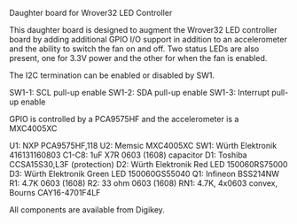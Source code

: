 Daughter board for Wrover32 LED Controller

This daughter board is designed to augment the Wrover32 LED controller
board by adding additional GPIO I/O support in addition to an
accelerometer and the ability to switch the fan on and off.  Two status
LEDs are also present, one for 3.3V power and the other for when the
fan is enabled.

The I2C termination can be enabled or disabled by SW1.

SW1-1: SCL pull-up enable
SW1-2: SDA pull-up enable
SW1-3: Interrupt pull-up enable

GPIO is controlled by a PCA9575HF and the accelerometer is a MXC4005XC

U1: NXP PCA9575HF,118
U2: Memsic MXC4005XC
SW1: Würth Elektronik 416131160803
C1-C8: 1uF X7R 0603 (1608) capacitor
D1: Toshiba CCSA15S30,L3F (protection)
D2: Würth Elektronik Red LED 150060RS75000
D3: Würth Elektronik Green LED 150060GS55040
Q1: Infineon BSS214NW
R1: 4.7K 0603 (1608)
R2: 33 ohm 0603 (1608)
RN1: 4.7K, 4x0603 convex, Bourns CAY16-4701F4LF

All components are available from Digikey.

